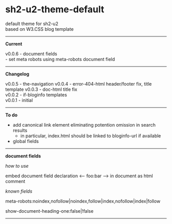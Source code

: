 # sh2-u2-theme-default

default theme for sh2-u2  
based on W3.CSS blog template

---

**Current**

v0.0.6 - document fields <!-- 2017/08/04  8:59 -->  
\- set meta robots using meta-robots document field

---

**Changelog**

v0.0.5 - the-navigation <!-- 2017/08/03  8:49 -->
v0.0.4 - error-404-html header/footer fix, title template
v0.0.3 - doc-html title fix  
v0.0.2 - if-bloginfo templates   
v0.0.1 - initial 

---

**To do**

- add canonical link element eliminating potention omission in search results
  + in particular, index.html should be linked to bloginfo-url if available
- global fields

---

**document fields**

*how to use*

embed document field declaration &lt;-- foo:bar --&gt; in document as html comment

*known fields*

meta-robots:noindex,nofollow|noindex,follow|index,nofollow|index|follow

show-document-heading-one:false|!false

---
